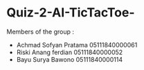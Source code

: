 # Quiz-2-AI-TicTacToe-

Members of the group :

- Achmad Sofyan Pratama 05111840000061
- Riski Anang ferdian   05111840000052
- Bayu Surya Bawono     05111840000114
